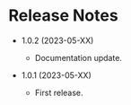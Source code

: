 # Release Notes


- 1.0.2 (2023-05-XX)
    - Documentation update.

- 1.0.1 (2023-05-XX)
    - First release.
